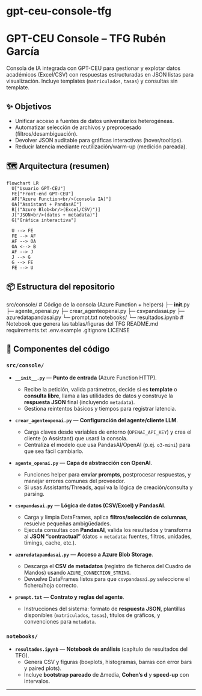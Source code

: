 # gpt-ceu-console-tfg
# GPT-CEU Console – TFG Rubén García

Consola de IA integrada con GPT-CEU para gestionar y explotar datos académicos (Excel/CSV) con
respuestas estructuradas en JSON listas para visualización. Incluye templates (`matriculados`, `tasas`)
y consultas sin template.

## ✨ Objetivos
- Unificar acceso a fuentes de datos universitarios heterogéneas.
- Automatizar selección de archivos y preprocesado (filtros/desambiguación).
- Devolver JSON auditable para gráficas interactivas (hover/tooltips).
- Reducir latencia mediante reutilización/warm-up (medición pareada).

## 🗺️ Arquitectura (resumen)
```mermaid
flowchart LR
  U["Usuario GPT-CEU"]
  FE["Front-end GPT-CEU"]
  AF["Azure Function<br/>(consola IA)"]
  OA["Assistant + PandasAI"]
  B[("Azure Blob<br/>(Excel/CSV)")]
  J["JSON<br/>(datos + metadata)"]
  G["Gráfica interactiva"]

  U --> FE
  FE --> AF
  AF --> OA
  OA <--> B
  AF --> J
  J --> G
  G --> FE
  FE --> U
```

## 📦 Estructura del repositorio
src/console/            # Código de la consola (Azure Function + helpers)
  ├─ __init__.py
  ├─ agente_openai.py
  ├─ crear_agenteopenai.py
  ├─ csvpandasai.py
  ├─ azuredatapandasai.py
  └─ prompt.txt
notebooks/
  └─ resultados.ipynb   # Notebook que genera las tablas/figuras del TFG
README.md
requirements.txt
.env.example
.gitignore
LICENSE

## 📁 Componentes del código

### `src/console/`
- **`__init__.py`** — **Punto de entrada** (Azure Function HTTP).
  - Recibe la petición, valida parámetros, decide si es **template** o **consulta libre**, llama a las utilidades de datos y construye la **respuesta JSON** final (incluyendo `metadata`).
  - Gestiona reintentos básicos y tiempos para registrar latencia.

- **`crear_agenteopenai.py`** — **Configuración del agente/cliente LLM**.
  - Carga claves desde variables de entorno (`OPENAI_API_KEY`) y crea el cliente (o Assistant) que usará la consola.
  - Centraliza el modelo que usa PandasAI/OpenAI (p.ej. `o3-mini`) para que sea fácil cambiarlo.

- **`agente_openai.py`** — **Capa de abstracción con OpenAI**.
  - Funciones helper para **enviar prompts**, postprocesar respuestas, y manejar errores comunes del proveedor.
  - Si usas Assistants/Threads, aquí va la lógica de creación/consulta y parsing.

- **`csvpandasai.py`** — **Lógica de datos (CSV/Excel) y PandasAI**.
  - Carga y limpia DataFrames, aplica **filtros/selección de columnas**, resuelve pequeñas ambigüedades.
  - Ejecuta consultas con **PandasAI**, valida los resultados y transforma al **JSON “contractual”** (datos + `metadata`: fuentes, filtros, unidades, timings, cache, etc.).

- **`azuredatapandasai.py`** — **Acceso a Azure Blob Storage**.
  - Descarga el **CSV de metadatos** (registro de ficheros del Cuadro de Mandos) usando `AZURE_CONNECTION_STRING`.
  - Devuelve DataFrames listos para que `csvpandasai.py` seleccione el fichero/hoja correcto.

- **`prompt.txt`** — **Contrato y reglas del agente**.
  - Instrucciones del sistema: formato de **respuesta JSON**, plantillas disponibles (`matriculados`, `tasas`), títulos de gráficos, y convenciones para `metadata`.

### `notebooks/`
- **`resultados.ipynb`** — **Notebook de análisis** (capítulo de resultados del TFG).
  - Genera CSV y figuras (boxplots, histogramas, barras con error bars y paired plots).
  - Incluye **bootstrap pareado** de Δmedia, **Cohen’s d** y **speed-up** con intervalos.

---


